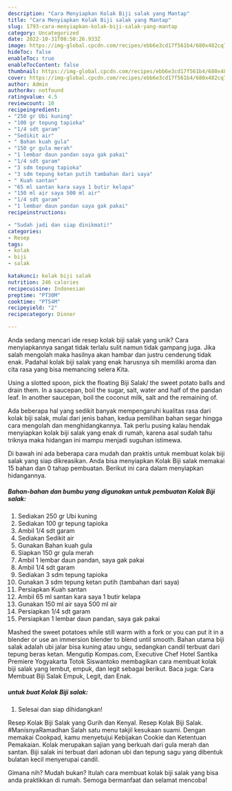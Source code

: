 ```yaml
---
description: "Cara Menyiapkan Kolak Biji salak yang Mantap"
title: "Cara Menyiapkan Kolak Biji salak yang Mantap"
slug: 1793-cara-menyiapkan-kolak-biji-salak-yang-mantap
category: Uncategorized
date: 2022-10-31T08:50:26.933Z
image: https://img-global.cpcdn.com/recipes/ebb6e3cd17f561b4/680x482cq70/kolak-biji-salak-foto-resep-utama.jpg
hideToc: false
enableToc: true
enableTocContent: false
thumbnail: https://img-global.cpcdn.com/recipes/ebb6e3cd17f561b4/680x482cq70/kolak-biji-salak-foto-resep-utama.jpg
cover: https://img-global.cpcdn.com/recipes/ebb6e3cd17f561b4/680x482cq70/kolak-biji-salak-foto-resep-utama.jpg
author: Admin
authorAv: notfound
ratingvalue: 4.5
reviewcount: 10
recipeingredient:
- "250 gr Ubi kuning"
- "100 gr tepung tapioka"
- "1/4 sdt garam"
- "Sedikit air"
- " Bahan kuah gula"
- "150 gr gula merah"
- "1 lembar daun pandan saya gak pakai"
- "1/4 sdt garam"
- "3 sdm tepung tapioka"
- "3 sdm tepung ketan putih tambahan dari saya"
- " Kuah santan"
- "65 ml santan kara saya 1 butir kelapa"
- "150 ml air saya 500 ml air"
- "1/4 sdt garam"
- "1 lembar daun pandan saya gak pakai"
recipeinstructions:

- "Sudah jadi dan siap dinikmati!"
categories:
- Resep
tags:
- kolak
- biji
- salak

katakunci: kolak biji salak 
nutrition: 246 calories
recipecuisine: Indonesian
preptime: "PT30M"
cooktime: "PT54M"
recipeyield: "2"
recipecategory: Dinner

---
```





Anda sedang mencari ide resep kolak biji salak yang unik? Cara menyiapkannya sangat tidak terlalu sulit namun tidak gampang juga. Jika salah mengolah maka hasilnya akan hambar dan justru cenderung tidak enak. Padahal kolak biji salak yang enak harusnya sih memiliki aroma dan cita rasa yang bisa memancing selera Kita.





Using a slotted spoon, pick the floating Biji Salak/ the sweet potato balls and drain them. In a saucepan, boil the sugar, salt, water and half of the pandan leaf. In another saucepan, boil the coconut milk, salt and the remaining of.

Ada beberapa hal yang sedikit banyak mempengaruhi kualitas rasa dari kolak biji salak, mulai dari jenis bahan, kedua pemilihan bahan segar hingga cara mengolah dan menghidangkannya. Tak perlu pusing kalau hendak menyiapkan kolak biji salak yang enak di rumah, karena asal sudah tahu triknya maka hidangan ini mampu menjadi suguhan istimewa.






Di bawah ini ada beberapa cara mudah dan praktis untuk membuat kolak biji salak yang siap dikreasikan. Anda bisa menyiapkan Kolak Biji salak memakai 15 bahan dan 0 tahap pembuatan. Berikut ini cara dalam menyiapkan hidangannya.

<!--inarticleads1-->

##### Bahan-bahan dan bumbu yang digunakan untuk pembuatan Kolak Biji salak:

1. Sediakan 250 gr Ubi kuning
1. Sediakan 100 gr tepung tapioka
1. Ambil 1/4 sdt garam
1. Sediakan Sedikit air
1. Gunakan  Bahan kuah gula
1. Siapkan 150 gr gula merah
1. Ambil 1 lembar daun pandan, saya gak pakai
1. Ambil 1/4 sdt garam
1. Sediakan 3 sdm tepung tapioka
1. Gunakan 3 sdm tepung ketan putih (tambahan dari saya)
1. Persiapkan  Kuah santan
1. Ambil 65 ml santan kara saya 1 butir kelapa
1. Gunakan 150 ml air saya 500 ml air
1. Persiapkan 1/4 sdt garam
1. Persiapkan 1 lembar daun pandan, saya gak pakai


Mashed the sweet potatoes while still warm with a fork or you can put it in a blender or use an immersion blender to blend until smooth. Bahan utama biji salak adalah ubi jalar bisa kuning atau ungu, sedangkan candil terbuat dari tepung beras ketan. Mengutip Kompas.com, Executive Chef Hotel Santika Premiere Yogyakarta Totok Siswantoko membagikan cara membuat kolak biji salak yang lembut, empuk, dan legit sebagai berikut. Baca juga: Cara Membuat Biji Salak Empuk, Legit, dan Enak. 

<!--inarticleads2-->

#####  untuk buat Kolak Biji salak:


1. Selesai dan siap dihidangkan!

Resep Kolak Biji Salak yang Gurih dan Kenyal. Resep Kolak Biji Salak. #ManisnyaRamadhan Salah satu menu takjil kesukaan suami. Dengan memakai Cookpad, kamu menyetujui Kebijakan Cookie dan Ketentuan Pemakaian. Kolak merupakan sajian yang berkuah dari gula merah dan santan. Biji salak ini terbuat dari adonan ubi dan tepung sagu yang dibentuk bulatan kecil menyerupai candil. 

Gimana nih? Mudah bukan? Itulah cara membuat kolak biji salak yang bisa anda praktikkan di rumah. Semoga bermanfaat dan selamat mencoba!
